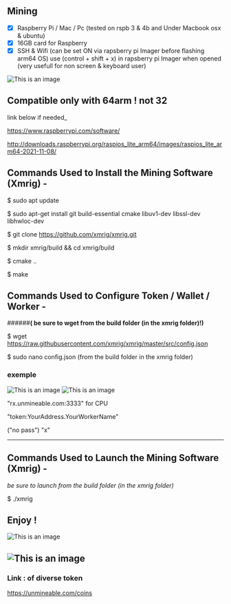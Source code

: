 ## Mining 

- [x] Raspberry Pi / Mac / Pc (tested on rspb 3 & 4b and Under Macbook osx & ubuntu) 
- [x] 16GB card for Raspberry  
- [x] SSH  & Wifi (can be set ON via rapsberry pi Imager before flashing arm64 OS) use (control + shift + x) in rapsberry pi Imager when opened 
     (very usefull for non screen & keyboard user)

![This is an image](https://github.com/cryptonobo/MinnigTools/blob/master/istockphoto-1170634914-612x612.jpg)
## Compatible only with 64arm ! not 32

link below if needed_

https://www.raspberrypi.com/software/

http://downloads.raspberrypi.org/raspios_lite_arm64/images/raspios_lite_arm64-2021-11-08/


## **Commands Used to Install the Mining Software (Xmrig) -**

$ sudo apt update

$ sudo apt-get install git build-essential cmake libuv1-dev libssl-dev libhwloc-dev

$ git clone https://github.com/xmrig/xmrig.git

$ mkdir xmrig/build && cd xmrig/build

$ cmake .. 

$ make 

## **Commands Used to Configure Token / Wallet / Worker -**

######**( be sure to wget from the build folder (in the xmrig folder)!)**

$ wget https://raw.githubusercontent.com/xmrig/xmrig/master/src/config.json

$ sudo nano config.json (from the build folder in the xmrig folder)

### exemple

![This is an image](https://github.com/cryptonobo/MinnigTools/blob/master/Screenshot%202021-11-16%20at%2006.45.36.png)
![This is an image](https://github.com/cryptonobo/MinnigTools/blob/master/Screenshot%202021-11-16%20at%2006.45.28.png)

"rx.unmineable.com:3333" for CPU 

"token:YourAddress.YourWorkerName"

("no pass") "x"

------------
## **Commands Used to Launch the Mining Software (Xmrig) -**

*be sure to launch from the build folder (in the xmrig folder)*

$ ./xmrig 


## **Enjoy** !

![This is an image](https://github.com/cryptonobo/Mining-XMRIG-various-coin-/blob/master/Screenshot%202021-11-16%20at%2007.06.49.png)

![This is an image](https://github.com/cryptonobo/Mining-XMRIG-various-coin-/blob/master/Screenshot%202021-11-16%20at%2007.06.55.png)
-------------


### **Link :**  of diverse token 

https://unmineable.com/coins

